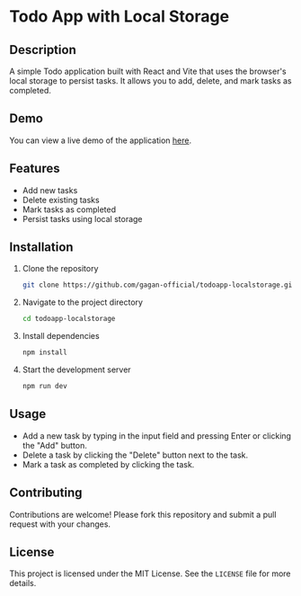 # Todo App with Local Storage

## Description
A simple Todo application built with React and Vite that uses the browser's local storage to persist tasks. It allows you to add, delete, and mark tasks as completed.

## Demo
You can view a live demo of the application <a href="https://todoapp-gagan.netlify.app/" target="_blank">here</a>.

## Features
- Add new tasks
- Delete existing tasks
- Mark tasks as completed
- Persist tasks using local storage

## Installation
1. Clone the repository
   ```sh
   git clone https://github.com/gagan-official/todoapp-localstorage.git
   ```
2. Navigate to the project directory
   ```sh
   cd todoapp-localstorage
   ```
3. Install dependencies
   ```sh
   npm install
   ```
4. Start the development server
   ```sh
   npm run dev
   ```

## Usage
- Add a new task by typing in the input field and pressing Enter or clicking the "Add" button.
- Delete a task by clicking the "Delete" button next to the task.
- Mark a task as completed by clicking the task.

## Contributing
Contributions are welcome! Please fork this repository and submit a pull request with your changes.

## License
This project is licensed under the MIT License. See the `LICENSE` file for more details.